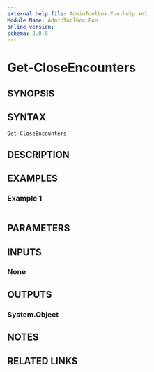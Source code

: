 ```yaml
---
external help file: AdminToolbox.Fun-help.xml
Module Name: AdminToolbox.Fun
online version:
schema: 2.0.0
---
```


# Get-CloseEncounters

## SYNOPSIS


## SYNTAX

```
Get-CloseEncounters
```

## DESCRIPTION


## EXAMPLES

### Example 1
```powershell

```



## PARAMETERS

## INPUTS

### None

## OUTPUTS

### System.Object
## NOTES

## RELATED LINKS
